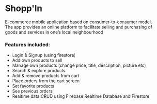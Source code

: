 # Shopp'In

E-commerce mobile application based on consumer-to-consumer model. The app provides an online platform to facilitate selling and purchasing of goods and services in one’s local neighbourhood

### Features included:

- Login & Signup (using firestore)
- Add own products to sell
- Manage own products (change price, title, description, picture etc)
- Search & explore products
- Add & remove products from cart
- Place orders from the cart screen
- Set favorite products
- See previous orders
- Realtime data CRUD using Firebase Realtime Database and Firestore
